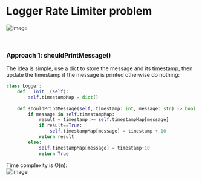 # Logger Rate Limiter problem
![image](https://user-images.githubusercontent.com/25105806/136318512-8151eb55-3899-4c29-a504-ded82f258063.png)

<br />

### Approach 1: shouldPrintMessage()
The idea is simple, use a dict to store the message and its timestamp, then update the timestamp if the message is printed otherwise do nothing:

```python
class Logger:
    def __init__(self):
        self.timestampMap = dict()
       
    def shouldPrintMessage(self, timestamp: int, message: str) -> bool:
        if message in self.timestampMap:
            result = timestamp >= self.timestampMap[message]
            if result==True:
                self.timestampMap[message] = timestamp + 10
            return result
        else:
            self.timestampMap[message] = timestamp+10
            return True

```

Time complexity is O(n):\
![image](https://user-images.githubusercontent.com/25105806/136318664-6fed88f6-ef6d-4e02-b693-1161400d03a6.png)
